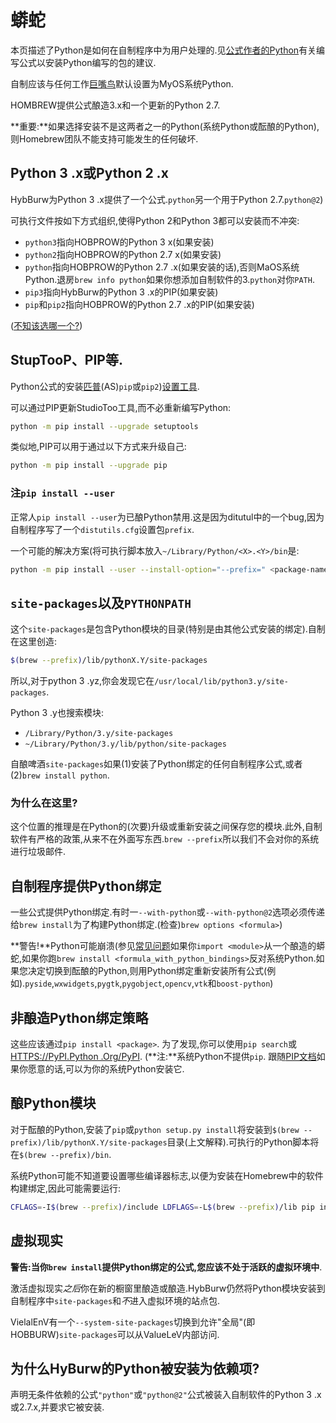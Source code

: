 
# 蟒蛇

本页描述了Python是如何在自制程序中为用户处理的.见[公式作者的Python](Python-for-Formula-Authors.md)有关编写公式以安装Python编写的包的建议.

自制应该与任何工作[巨嘴鸟](https://stackoverflow.com/questions/2324208/is-there-any-difference-between-cpython-and-python)默认设置为MyOS系统Python.

HOMBREW提供公式酿造3.x和一个更新的Python 2.7.

**重要:**如果选择安装不是这两者之一的Python(系统Python或酝酿的Python),则Homebrew团队不能支持可能发生的任何破坏.

## Python 3 .x或Python 2 .x

HybBurw为Python 3 .x提供了一个公式.`python`另一个用于Python 2.7.`python@2`)

可执行文件按如下方式组织,使得Python 2和Python 3都可以安装而不冲突:

-   `python3`指向HOBPROW的Python 3 x(如果安装)
-   `python2`指向HOBPROW的Python 2.7 x(如果安装)
-   `python`指向HOBPROW的Python 2.7 .x(如果安装的话),否则MaOS系统Python.退房`brew info python`如果你想添加自制软件的3.`python`对你`PATH`.
-   `pip3`指向HybBurw的Python 3 .x的PIP(如果安装)
-   `pip`和`pip2`指向HOBPROW的Python 2.7 .x的PIP(如果安装)

([不知该选哪一个?](https://wiki.python.org/moin/Python2orPython3))

## StupTooP、PIP等.

Python公式的安装[匹普](http://www.pip-installer.org)(AS)`pip`或`pip2`)[设置工具](https://pypi.python.org/pypi/setuptools).

可以通过PIP更新StudioToo工具,而不必重新编写Python:

```sh
python -m pip install --upgrade setuptools
```

类似地,PIP可以用于通过以下方式来升级自己:

```sh
python -m pip install --upgrade pip
```

### 注`pip install --user`

正常人`pip install --user`为已酿Python禁用.这是因为ditutul中的一个bug,因为自制程序写了一个`distutils.cfg`设置包`prefix`.

一个可能的解决方案(将可执行脚本放入`~/Library/Python/<X>.<Y>/bin`是:

```sh
python -m pip install --user --install-option="--prefix=" <package-name>
```

## `site-packages`以及`PYTHONPATH`

这个`site-packages`是包含Python模块的目录(特别是由其他公式安装的绑定).自制在这里创造:

```sh
$(brew --prefix)/lib/pythonX.Y/site-packages
```

所以,对于python 3 .yz,你会发现它在`/usr/local/lib/python3.y/site-packages`.

Python 3 .y也搜索模块:

-   `/Library/Python/3.y/site-packages`
-   `~/Library/Python/3.y/lib/python/site-packages`

自酿啤酒`site-packages`如果(1)安装了Python绑定的任何自制程序公式,或者(2)`brew install python`.

### 为什么在这里?

这个位置的推理是在Python的(次要)升级或重新安装之间保存您的模块.此外,自制软件有严格的政策,从来不在外面写东西.`brew --prefix`所以我们不会对你的系统进行垃圾邮件.

## 自制程序提供Python绑定

一些公式提供Python绑定.有时一`--with-python`或`--with-python@2`选项必须传递给`brew install`为了构建Python绑定.(检查)`brew options <formula>`)

**警告!**Python可能崩溃(参见[常见问题](Common-Issues.md)如果你`import <module>`从一个酿造的蟒蛇,如果你跑`brew install <formula_with_python_bindings>`反对系统Python.如果您决定切换到酝酿的Python,则用Python绑定重新安装所有公式(例如).`pyside`,`wxwidgets`,`pygtk`,`pygobject`,`opencv`,`vtk`和`boost-python`)

## 非酿造Python绑定策略

这些应该通过`pip install <package>`. 为了发现,你可以使用`pip search`或[HTTPS://PyPI.Python .Org/PyPI](https://pypi.python.org/pypi). (**注:**系统Python不提供`pip`. 跟随[PIP文档](https://pip.readthedocs.io/en/stable/installing/#install-pip)如果你愿意的话,可以为你的系统Python安装它.

## 酿Python模块

对于酝酿的Python,安装了`pip`或`python setup.py install`将安装到`$(brew --prefix)/lib/pythonX.Y/site-packages`目录(上文解释).可执行的Python脚本将在`$(brew --prefix)/bin`.

系统Python可能不知道要设置哪些编译器标志,以便为安装在Homebrew中的软件构建绑定,因此可能需要运行:

```sh
CFLAGS=-I$(brew --prefix)/include LDFLAGS=-L$(brew --prefix)/lib pip install <package>
```

## 虚拟现实

**警告:**当你`brew install`提供Python绑定的公式,您应该**不处于活跃的虚拟环境中**.

激活虚拟现实*之后*你在新的橱窗里酿造或酿造.HybBurw仍然将Python模块安装到自制程序中`site-packages`和*不*进入虚拟环境的站点包.

VielalEnV有一个`--system-site-packages`切换到允许"全局"(即HOBBURW)`site-packages`可以从ValueLeV内部访问.

## 为什么HyBurw的Python被安装为依赖项?

声明无条件依赖的公式`"python"`或`"python@2"`公式被装入自制软件的Python 3 .x或2.7.x,并要求它被安装.
